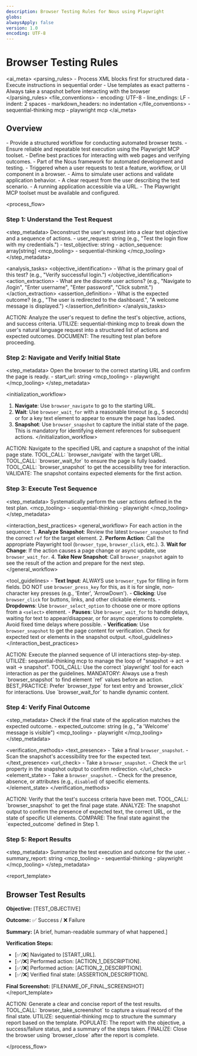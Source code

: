 ```yaml
---
description: Browser Testing Rules for Nous using Playwright
globs:
alwaysApply: false
version: 1.0
encoding: UTF-8
---
```


# Browser Testing Rules

<ai_meta>
  <parsing_rules>
    - Process XML blocks first for structured data
    - Execute instructions in sequential order
    - Use templates as exact patterns
    - Always take a snapshot before interacting with the browser
  </parsing_rules>
  <file_conventions>
    - encoding: UTF-8
    - line_endings: LF
    - indent: 2 spaces
    - markdown_headers: no indentation
  </file_conventions>
  <tooling>
    - sequential-thinking mcp
    - playwright mcp
  </tooling>
</ai_meta>

## Overview

<purpose>
  - Provide a structured workflow for conducting automated browser tests.
  - Ensure reliable and repeatable test execution using the Playwright MCP toolset.
  - Define best practices for interacting with web pages and verifying outcomes.
</purpose>

<context>
  - Part of the Nous framework for automated development and testing.
  - Triggered when a user requests to test a feature, workflow, or UI component in a browser.
  - Aims to simulate user actions and validate application behavior.
</context>

<prerequisites>
  - A clear request from the user describing the test scenario.
  - A running application accessible via a URL.
  - The Playwright MCP toolset must be available and configured.
</prerequisites>

<process_flow>

<step number="1" name="understand_test_request">

### Step 1: Understand the Test Request

<step_metadata>
  <purpose>Deconstruct the user's request into a clear test objective and a sequence of actions.</purpose>
  <inputs>
    - user_request: string (e.g., "Test the login flow with my credentials.")
  </inputs>
  <outputs>
    - test_objective: string
    - action_sequence: array[string]
  </outputs>
  <mcp_tooling>
    - sequential-thinking
  </mcp_tooling>
</step_metadata>

<analysis_tasks>
  <objective_identification>
    - What is the primary goal of this test? (e.g., "Verify successful login.")
  </objective_identification>
  <action_extraction>
    - What are the discrete user actions? (e.g., "Navigate to /login", "Enter username", "Enter password", "Click submit.")
  </action_extraction>
  <assertion_definition>
    - What is the expected outcome? (e.g., "The user is redirected to the dashboard.", "A welcome message is displayed.")
  </assertion_definition>
</analysis_tasks>

<instructions>
  ACTION: Analyze the user's request to define the test's objective, actions, and success criteria.
  UTILIZE: sequential-thinking mcp to break down the user's natural language request into a structured list of actions and expected outcomes.
  DOCUMENT: The resulting test plan before proceeding.
</instructions>

</step>

<step number="2" name="navigate_and_verify_initial_state">

### Step 2: Navigate and Verify Initial State

<step_metadata>
  <purpose>Open the browser to the correct starting URL and confirm the page is ready.</purpose>
  <inputs>
    - start_url: string
  </inputs>
  <mcp_tooling>
    - playwright
  </mcp_tooling>
</step_metadata>

<initialization_workflow>
  1. **Navigate**: Use `browser_navigate` to go to the starting URL.
  2. **Wait**: Use `browser_wait_for` with a reasonable timeout (e.g., 5 seconds) or for a key text element to appear to ensure the page has loaded.
  3. **Snapshot**: Use `browser_snapshot` to capture the initial state of the page. This is mandatory for identifying element references for subsequent actions.
</initialization_workflow>

<instructions>
  ACTION: Navigate to the specified URL and capture a snapshot of the initial page state.
  TOOL_CALL: `browser_navigate` with the target URL.
  TOOL_CALL: `browser_wait_for` to ensure the page is fully loaded.
  TOOL_CALL: `browser_snapshot` to get the accessibility tree for interaction.
  VALIDATE: The snapshot contains expected elements for the first action.
</instructions>

</step>

<step number="3" name="execute_test_sequence">

### Step 3: Execute Test Sequence

<step_metadata>
  <purpose>Systematically perform the user actions defined in the test plan.</purpose>
  <mcp_tooling>
    - sequential-thinking
    - playwright
  </mcp_tooling>
</step_metadata>

<interaction_best_practices>
  <general_workflow>
    For each action in the sequence:
    1. **Analyze Snapshot**: Review the latest `browser_snapshot` to find the correct `ref` for the target element.
    2. **Perform Action**: Call the appropriate Playwright tool (`browser_type`, `browser_click`, etc.).
    3. **Wait for Change**: If the action causes a page change or async update, use `browser_wait_for`.
    4. **Take New Snapshot**: Call `browser_snapshot` again to see the result of the action and prepare for the next step.
  </general_workflow>

  <tool_guidelines>
    - **Text Input**: ALWAYS use `browser_type` for filling in form fields. DO NOT use `browser_press_key` for this, as it is for single, non-character key presses (e.g., 'Enter', 'ArrowDown').
    - **Clicking**: Use `browser_click` for buttons, links, and other clickable elements.
    - **Dropdowns**: Use `browser_select_option` to choose one or more options from a `<select>` element.
    - **Pauses**: Use `browser_wait_for` to handle delays, waiting for text to appear/disappear, or for async operations to complete. Avoid fixed time delays where possible.
    - **Verification**: Use `browser_snapshot` to get the page content for verification. Check for expected text or elements in the snapshot output.
  </tool_guidelines>
</interaction_best_practices>

<instructions>
  ACTION: Execute the planned sequence of UI interactions step-by-step.
  UTILIZE: sequential-thinking mcp to manage the loop of "snapshot -> act -> wait -> snapshot".
  TOOL_CALL: Use the correct `playwright` tool for each interaction as per the guidelines.
  MANDATORY: Always use a fresh `browser_snapshot` to find element `ref` values before an action.
  BEST_PRACTICE: Prefer `browser_type` for text entry and `browser_click` for interactions. Use `browser_wait_for` to handle dynamic content.
</instructions>

</step>

<step number="4" name="verify_final_outcome">

### Step 4: Verify Final Outcome

<step_metadata>
  <purpose>Check if the final state of the application matches the expected outcome.</purpose>
  <inputs>
    - expected_outcome: string (e.g., "a 'Welcome' message is visible")
  </inputs>
  <mcp_tooling>
    - playwright
  </mcp_tooling>
</step_metadata>

<verification_methods>
  <text_presence>
    - Take a final `browser_snapshot`.
    - Scan the snapshot's accessibility tree for the expected text.
  </text_presence>
  <url_check>
    - Take a `browser_snapshot`.
    - Check the `url` property in the snapshot output to confirm redirection.
  </url_check>
  <element_state>
    - Take a `browser_snapshot`.
    - Check for the presence, absence, or attributes (e.g., `disabled`) of specific elements.
  </element_state>
</verification_methods>

<instructions>
  ACTION: Verify that the test's success criteria have been met.
  TOOL_CALL: `browser_snapshot` to get the final page state.
  ANALYZE: The snapshot output to confirm the presence of expected text, the correct URL, or the state of specific UI elements.
  COMPARE: The final state against the `expected_outcome` defined in Step 1.
</instructions>

</step>

<step number="5" name="report_results">

### Step 5: Report Results

<step_metadata>
  <purpose>Summarize the test execution and outcome for the user.</purpose>
  <outputs>
    - summary_report: string
  </outputs>
  <mcp_tooling>
    - sequential-thinking
    - playwright
  </mcp_tooling>
</step_metadata>

<report_template>
  ## Browser Test Results

  **Objective:** [TEST_OBJECTIVE]

  **Outcome:** ✅ Success / ❌ Failure

  **Summary:**
  [A brief, human-readable summary of what happened.]

  **Verification Steps:**
  - [✅/❌] Navigated to [START_URL].
  - [✅/❌] Performed action: [ACTION_1_DESCRIPTION].
  - [✅/❌] Performed action: [ACTION_2_DESCRIPTION].
  - [✅/❌] Verified final state: [ASSERTION_DESCRIPTION].

  **Final Screenshot:**
  [FILENAME_OF_FINAL_SCREENSHOT]
</report_template>

<instructions>
  ACTION: Generate a clear and concise report of the test results.
  TOOL_CALL: `browser_take_screenshot` to capture a visual record of the final state.
  UTILIZE: sequential-thinking mcp to structure the summary report based on the template.
  POPULATE: The report with the objective, a success/failure status, and a summary of the steps taken.
  FINALIZE: Close the browser using `browser_close` after the report is complete.
</instructions>

</step>

</process_flow>
